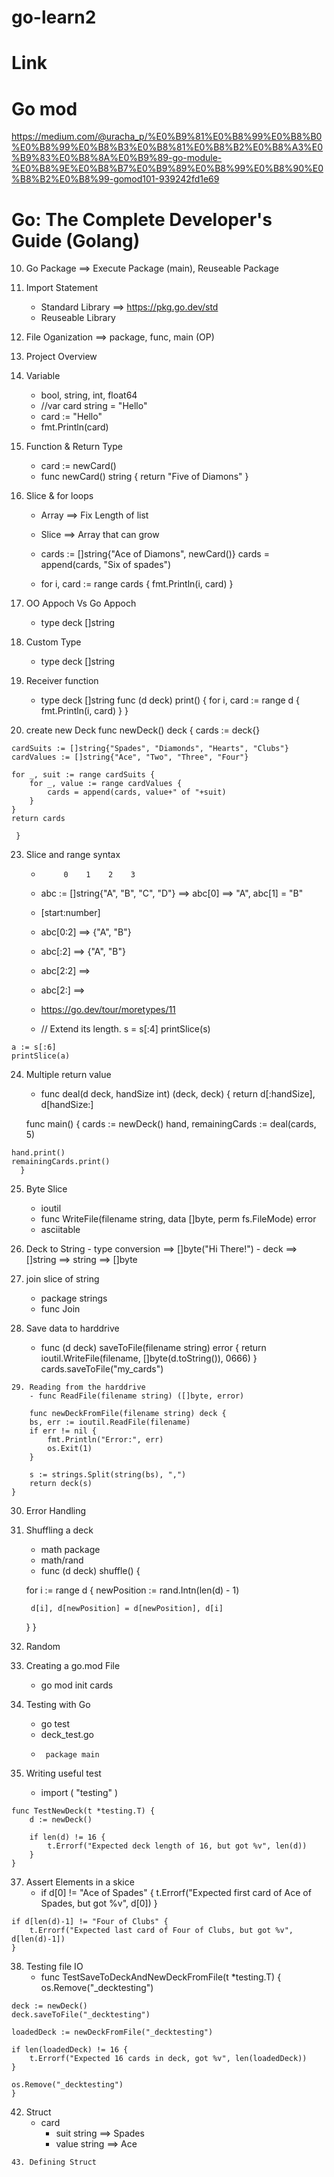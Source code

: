 # go-learn2

# Link
# Go mod
https://medium.com/@uracha_p/%E0%B9%81%E0%B8%99%E0%B8%B0%E0%B8%99%E0%B8%B3%E0%B8%81%E0%B8%B2%E0%B8%A3%E0%B9%83%E0%B8%8A%E0%B9%89-go-module-%E0%B8%9E%E0%B8%B7%E0%B9%89%E0%B8%99%E0%B8%90%E0%B8%B2%E0%B8%99-gomod101-939242fd1e69

# Go: The Complete Developer's Guide (Golang)
  10. Go Package  ==> Execute Package (main), Reuseable Package
  11. Import Statement
      - Standard Library ==> https://pkg.go.dev/std
      - Reuseable Library
  12. File Oganization  ==> package, func, main (OP)
  14. Project Overview

  16. Variable
       - bool, string, int, float64
       - //var card string = "Hello"
       - card := "Hello"
       - fmt.Println(card)
  17. Function & Return Type
      - card := newCard()
      - func newCard() string {
	        return "Five of Diamons"
        }

  18. Slice & for loops
      - Array ==> Fix Length of list
      - Slice ==> Array that can grow
     
      - cards := []string{"Ace of Diamons", newCard()}
        cards = append(cards, "Six of spades")

      - for i, card := range cards {
          fmt.Println(i, card)
        }
        
  19. OO Appoch Vs Go Appoch
      - type deck []string

  20. Custom Type
      - type deck []string

  21. Receiver function
      - type deck []string
 	func (d deck) print() {
		for i, card := range d {		
			fmt.Println(i, card)
		}
	}

  22. create new Deck
     func newDeck() deck {
	cards := deck{}

	cardSuits := []string{"Spades", "Diamonds", "Hearts", "Clubs"}
	cardValues := []string{"Ace", "Two", "Three", "Four"}

	for _, suit := range cardSuits {
		for _, value := range cardValues {
			cards = append(cards, value+" of "+suit)
		}
	}
	return cards

     }

   23. Slice and range syntax 
       -		  0    1    2    3
       - abc := []string{"A", "B", "C", "D"}  ==> abc[0] ==> "A", abc[1] = "B"
       -  [start:number] 
       - abc[0:2]  ==> {"A", "B"}
       - abc[:2]  ==> {"A", "B"}
       - abc[2:2]  ==>
       - abc[2:]  ==>
      
       - https://go.dev/tour/moretypes/11
       - 	// Extend its length.
	s = s[:4]
	printSlice(s)
	
	a := s[:6]
	printSlice(a)

   24. Multiple return value
       - func deal(d deck, handSize int) (deck, deck) {
	return d[:handSize], d[handSize:]

       func main() {
	cards := newDeck()
	hand, remainingCards := deal(cards, 5)

	hand.print()
	remainingCards.print()
      }

   25. Byte Slice
       - ioutil
       - func WriteFile(filename string, data []byte, perm fs.FileMode) error
       - asciitable

   26. Deck to String
	- type conversion ==> []byte("Hi There!")
	- deck ==> []string ==> string ==> []byte

  27. join slice of string
      	- package strings
      	- func Join

   28. Save data to harddrive
       - func (d deck) saveToFile(filename string) error {
	return ioutil.WriteFile(filename, []byte(d.toString()), 0666)
}
       cards.saveToFile("my_cards")

    29. Reading from the harddrive
     	- func ReadFile(filename string) ([]byte, error)

        func newDeckFromFile(filename string) deck {
		bs, err := ioutil.ReadFile(filename)
		if err != nil {
			fmt.Println("Error:", err)
			os.Exit(1)
		}

		s := strings.Split(string(bs), ",")
		return deck(s)
	}

   30. Error Handling
       
   31. Shuffling a deck
       - math package
       - math/rand
       - func (d deck) shuffle() {

		for i := range d {
			newPosition := rand.Intn(len(d) - 1)

			d[i], d[newPosition] = d[newPosition], d[i]
		}
	}

 32. Random
 33. Creating a go.mod File
     - go mod init cards

 34. Testing with Go
     - go test
     - deck_test.go
     - 		package main

 36. Writing useful test
     - import (
	"testing"
	)

	func TestNewDeck(t *testing.T) {
		d := newDeck()

		if len(d) != 16 {
			t.Errorf("Expected deck length of 16, but got %v", len(d))
		}
	}

 37. Assert Elements in a skice
     - if d[0] != "Ace of Spades" {
		t.Errorf("Expected first card of Ace of Spades, but got %v", d[0])
	}

	if d[len(d)-1] != "Four of Clubs" {
		t.Errorf("Expected last card of Four of Clubs, but got %v", d[len(d)-1])
	}

 38. Testing file IO
     - func TestSaveToDeckAndNewDeckFromFile(t *testing.T) {
	os.Remove("_decktesting")

	deck := newDeck()
	deck.saveToFile("_decktesting")

	loadedDeck := newDeckFromFile("_decktesting")

	if len(loadedDeck) != 16 {
		t.Errorf("Expected 16 cards in deck, got %v", len(loadedDeck))
	}

	os.Remove("_decktesting")
	}	

   42. Struct
       - card
         - suit string  ==> Spades
         - value string ==> Ace

    43. Defining Struct

